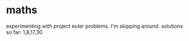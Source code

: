 maths
=====

experimenting with project euler problems.
I'm skipping around.
solutions so far: 1,8,17,30

